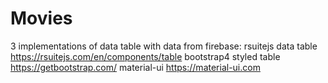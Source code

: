 # Movies

3 implementations of data table with data from firebase:
rsuitejs data table https://rsuitejs.com/en/components/table
bootstrap4 styled table https://getbootstrap.com/
material-ui https://material-ui.com
